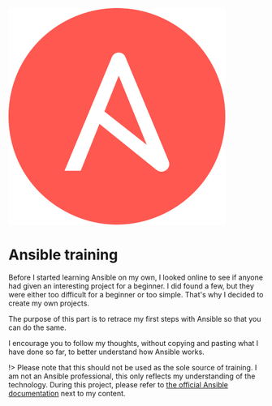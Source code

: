 <div class="sub-home-header">

![logo](../_assets/media/Ansible-Mark-RGB_Mango.svg ':class=logo :id=ansible-logo')

# Ansible training

</div>

Before I started learning Ansible on my own, I looked online to see if anyone had given an interesting project for a beginner. I did found a few, but they were either too difficult for a beginner or too simple. That's why I decided to create my own projects. 

The purpose of this part is to retrace my first steps with Ansible so that you can do the same.

I encourage you to follow my thoughts, without copying and pasting what I have done so far, to better understand how Ansible works.

!> Please note that this should not be used as the sole source of training. I am not an Ansible professional, this only reflects my understanding of the technology. During this project, please refer to [the official Ansible documentation](https://docs.ansible.com/) next to my content.
